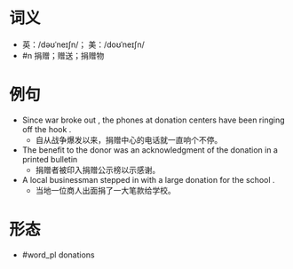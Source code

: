 # 词义
- 英：/dəʊˈneɪʃn/； 美：/doʊˈneɪʃn/
- #n 捐赠；赠送；捐赠物
# 例句
- Since war broke out , the phones at donation centers have been ringing off the hook .
	- 自从战争爆发以来，捐赠中心的电话就一直响个不停。
- The benefit to the donor was an acknowledgment of the donation in a printed bulletin
	- 捐赠者被印入捐赠公示榜以示感谢。
- A local businessman stepped in with a large donation for the school .
	- 当地一位商人出面捐了一大笔款给学校。
# 形态
- #word_pl donations
